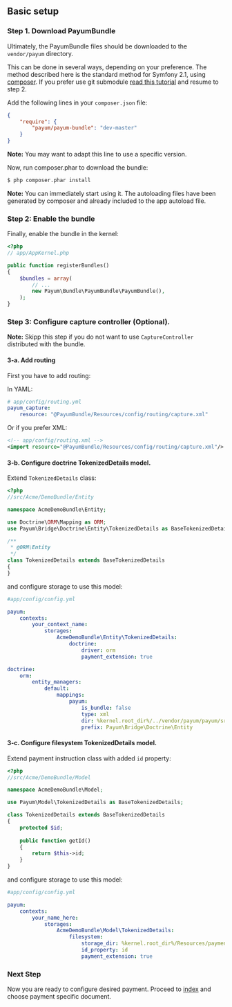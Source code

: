 ## Basic setup

### Step 1. Download PayumBundle

Ultimately, the PayumBundle files should be downloaded to the `vendor/payum` directory.

This can be done in several ways, depending on your preference. The method described here is the standard method for Symfony 2.1, using [composer](http://getcomposer.org/).
If you prefer use git submodule [read this tutorial](install_as_git_submodules.md) and resume to step 2.

Add the following lines in your `composer.json` file:

```json
{
    "require": {
        "payum/payum-bundle": "dev-master"
    }
}
```

**Note:** You may want to adapt this line to use a specific version.

Now, run composer.phar to download the bundle:

```bash
$ php composer.phar install
```

**Note:** You can immediately start using it. The autoloading files have been generated by composer and already included to the app autoload file.

### Step 2: Enable the bundle

Finally, enable the bundle in the kernel:

``` php
<?php
// app/AppKernel.php

public function registerBundles()
{
    $bundles = array(
        // ...
        new Payum\Bundle\PayumBundle\PayumBundle(),
    );
}
```

### Step 3: Configure capture controller (Optional).

**Note:** Skipp this step if you do not want to use `CaptureController` distributed with the bundle.

#### 3-a. Add routing

First you have to add routing:

In YAML:

``` yaml
# app/config/routing.yml
payum_capture:
    resource: "@PayumBundle/Resources/config/routing/capture.xml"
```

Or if you prefer XML:

``` xml
<!-- app/config/routing.xml -->
<import resource="@PayumBundle/Resources/config/routing/capture.xml"/>
```

#### 3-b. Configure doctrine TokenizedDetails model.

Extend `TokenizedDetails` class:

```php
<?php
//src/Acme/DemoBundle/Entity

namespace AcmeDemoBundle\Entity;

use Doctrine\ORM\Mapping as ORM;
use Payum\Bridge\Doctrine\Entity\TokenizedDetails as BaseTokenizedDetails;

/**
 * @ORM\Entity
 */
class TokenizedDetails extends BaseTokenizedDetails
{
}
```

and configure storage to use this model:

```yml
#app/config/config.yml

payum:
    contexts:
        your_context_name:
            storages:
                AcmeDemoBundle\Entity\TokenizedDetails:
                    doctrine:
                        driver: orm
                        payment_extension: true

doctrine:
    orm:
        entity_managers:
            default:
                mappings: 
                    payum:
                        is_bundle: false
                        type: xml 
                        dir: %kernel.root_dir%/../vendor/payum/payum/src/Payum/Bridge/Doctrine/Resources/mapping
                        prefix: Payum\Bridge\Doctrine\Entity
```

#### 3-c. Configure filesystem TokenizedDetails model.

Extend payment instruction class with added `id` property:

```php
<?php
//src/Acme/DemoBundle/Model

namespace AcmeDemoBundle\Model;

use Payum\Model\TokenizedDetails as BaseTokenizedDetails;

class TokenizedDetails extends BaseTokenizedDetails
{
    protected $id;
    
    public function getId()
    {
        return $this->id;
    }
}
```

and configure storage to use this model:

```yaml
#app/config/config.yml

payum:
    contexts:
        your_name_here:
            storages:
                AcmeDemoBundle\Model\TokenizedDetails:
                    filesystem:
                        storage_dir: %kernel.root_dir%/Resources/payments
                        id_property: id
                        payment_extension: true
```

### Next Step

Now you are ready to configure desired payment. Proceed to [index](index.md) and choose payment specific document.